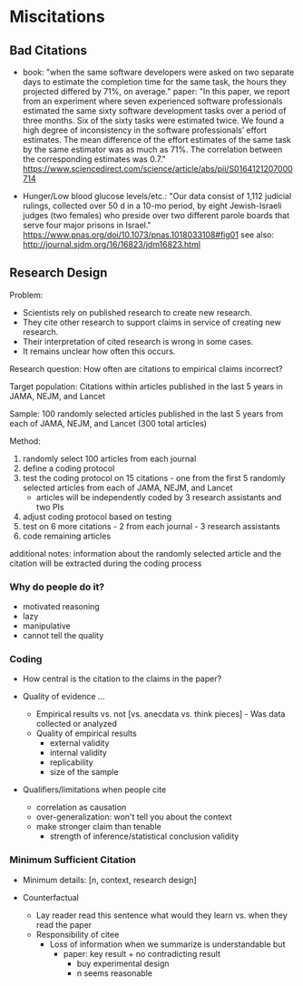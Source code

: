 # Miscitations


## Bad Citations

* book: "when the same software developers were asked on two separate days to estimate the completion time for the same task, the hours they projected differed by 71%, on average." paper: "In this paper, we report from an experiment where seven experienced software professionals estimated the same sixty software development tasks over a period of three months. Six of the sixty tasks were estimated twice. We found a high degree of inconsistency in the software professionals’ effort estimates. The mean difference of the effort estimates of the same task by the same estimator was as much as 71%. The correlation between the corresponding estimates was 0.7." https://www.sciencedirect.com/science/article/abs/pii/S0164121207000714

* Hunger/Low blood glucose levels/etc.: "Our data consist of 1,112 judicial rulings, collected over 50 d in a 10-mo period, by eight Jewish-Israeli judges (two females) who preside over two different parole boards that serve four major prisons in Israel." https://www.pnas.org/doi/10.1073/pnas.1018033108#fig01 see also: http://journal.sjdm.org/16/16823/jdm16823.html

## Research Design

Problem: 

- Scientists rely on published research to create new research.
- They cite other research to support claims in service of creating new research.  
- Their interpretation of cited research is wrong in some cases.
- It remains unclear how often this occurs.

Research question: How often are citations to empirical claims incorrect?

Target population: Citations within articles published in the last 5 years in JAMA, NEJM, and Lancet

Sample: 100 randomly selected articles published in the last 5 years from each of JAMA, NEJM, and Lancet (300 total articles)

Method: 

1. randomly select 100 articles from each journal
2. define a coding protocol
3. test the coding protocol on 15 citations - one from the first 5 randomly selected articles from each of JAMA, NEJM, and Lancet
	- articles will be independently coded by 3 research assistants and two PIs
4. adjust coding protocol based on testing
5. test on 6 more citations - 2 from each journal - 3 research assistants
6. code remaining articles

additional notes: information about the randomly selected article and the citation will be extracted during the coding process


### Why do people do it?

* motivated reasoning
* lazy
* manipulative
* cannot tell the quality

### Coding

* How central is the citation to the claims in the paper?

* Quality of evidence ...
	* Empirical results vs. not [vs. anecdata vs. think pieces] - Was data collected or analyzed
	* Quality of empirical results
		* external validity
		* internal validity
		* replicability
		* size of the sample

* Qualifiers/limitations when people cite
	* correlation as causation
	* over-generalization: won't tell you about the context
	* make stronger claim than tenable 
		- strength of inference/statistical conclusion validity

### Minimum Sufficient Citation

* Minimum details: [n, context, research design]

* Counterfactual
	* Lay reader read this sentence what would they learn vs. when they read the paper
	* Responsibility of citee
		- Loss of information when we summarize is understandable but 
			- paper: key result + no contradicting result 
				- buy experimental design
				- n seems reasonable
